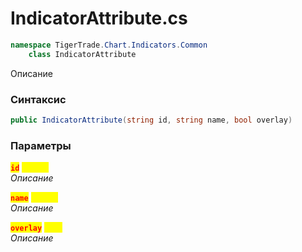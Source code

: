 
# IndicatorAttribute.cs
```csharp
namespace TigerTrade.Chart.Indicators.Common  
    class IndicatorAttribute
```

Описание

### Синтаксис
```csharp
public IndicatorAttribute(string id, string name, bool overlay)
```

### Параметры  
<mark style="color:red;">**`id`**</mark> <mark style="color:yellow;">`string`</mark>  
 *Описание*  
  
<mark style="color:red;">**`name`**</mark> <mark style="color:yellow;">`string`</mark>  
 *Описание*  
  
<mark style="color:red;">**`overlay`**</mark> <mark style="color:yellow;">`bool`</mark>  
 *Описание*  
  

                    
                    